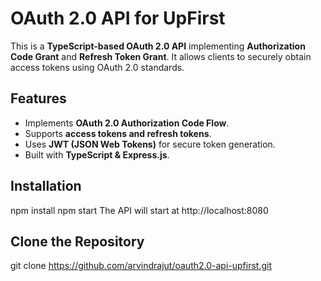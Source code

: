 # OAuth 2.0 API for UpFirst

This is a **TypeScript-based OAuth 2.0 API** implementing **Authorization Code Grant** and **Refresh Token Grant**. It allows clients to securely obtain access tokens using OAuth 2.0 standards.

## Features
- Implements **OAuth 2.0 Authorization Code Flow**.
- Supports **access tokens and refresh tokens**.
- Uses **JWT (JSON Web Tokens)** for secure token generation.
- Built with **TypeScript & Express.js**.

## Installation

npm install
npm start
The API will start at http://localhost:8080

## Clone the Repository
git clone https://github.com/arvindrajut/oauth2.0-api-upfirst.git
